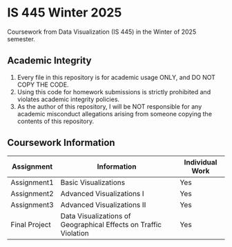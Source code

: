 # IS 445 Winter 2025
 Coursework from Data Visualization (IS 445) in the Winter of 2025 semester. 

## Academic Integrity
1. Every file in this repository is for academic usage ONLY, and DO NOT COPY THE CODE. 
2. Using this code for homework submissions is strictly prohibited and violates academic integrity policies.
3. As the author of this repository, I will be NOT responsible for any academic misconduct allegations arising from someone copying the contents of this repository.

## Coursework Information
| Assignment      | Information     | Individual Work     |
|-----------|-----------|-----------|
| Assignment1      | Basic Visualizations        | Yes |
| Assignment2      | Advanced Visualizations I       | Yes |
| Assignment3      | Advanced Visualizations II      | Yes |
| Final Project    | Data Visualizations of Geographical Effects on Traffic Violation     | Yes |
